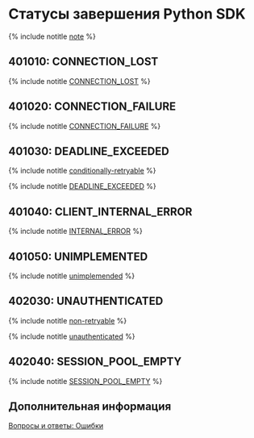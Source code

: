 # Статусы завершения Python SDK

{% include notitle [note](./_includes/ydb-status-codes-note.md) %}

<div class="tags_list">

## 401010: CONNECTION_LOST

</div>

{% include notitle [CONNECTION_LOST](./_includes/statuses/connection-lost.md) %}

<div class="tags_list">

## 401020: CONNECTION_FAILURE

</div>

{% include notitle [CONNECTION_FAILURE](./_includes/statuses/connection-failure.md) %}

<div class="tags_list">

## 401030: DEADLINE_EXCEEDED

{% include notitle [conditionally-retryable](./_includes/tags.md#conditionally-retryable) %}

</div>

{% include notitle [DEADLINE_EXCEEDED](./_includes/statuses/deadline-exceeded.md) %}

<div class="tags_list">

## 401040: CLIENT_INTERNAL_ERROR

</div>

{% include notitle [INTERNAL_ERROR](./_includes/statuses/client-internal-error.md) %}

<div class="tags_list">

## 401050: UNIMPLEMENTED

</div>

{% include notitle [unimplemended](./_includes/statuses/client-call-unimplemented.md) %}

<div class="tags_list">

## 402030: UNAUTHENTICATED

{% include notitle [non-retryable](./_includes/tags.md#non-retryable) %}

</div>

{% include notitle [unauthenticated](./_includes/statuses/client-unauthenticated.md) %}


<div class="tags_list">

## 402040: SESSION_POOL_EMPTY

</div>

<!-- The include is added to allow partial overrides in overlays  -->
{% include notitle [SESSION_POOL_EMPTY](./_includes/statuses/session-pool-empty.md) %}


## Дополнительная информация

[Вопросы и ответы: Ошибки](../../faq/errors.md)
